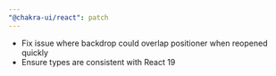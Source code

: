 ```yaml
---
"@chakra-ui/react": patch
---
```


- Fix issue where backdrop could overlap positioner when reopened quickly
- Ensure types are consistent with React 19
